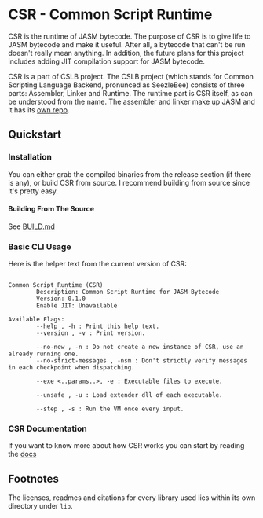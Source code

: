 # CSR - Common Script Runtime 

CSR is the runtime of JASM bytecode. The purpose of CSR is to give life to JASM bytecode and make it 
useful. After all, a bytecode that can't be run doesn't really mean anything. In addition, the future plans 
for this project includes adding JIT compilation support for JASM bytecode.

CSR is a part of CSLB project. The CSLB project (which stands for Common Scripting Language Backend, pronunced as SeezleBee)
consists of three parts: Assembler, Linker and Runtime. The runtime part is CSR itself, as can be understood from the name.
The assembler and linker make up JASM and it has its [own repo](https://github.com/ysufender/JASM).

## Quickstart

### Installation

You can either grab the compiled binaries from the release section (if there is any), or build CSR from source. I recommend
building from source since it's pretty easy.

#### Building From The Source

See [BUILD.md](docs/BUILD.md)

### Basic CLI Usage

Here is the helper text from the current version of CSR:

```

Common Script Runtime (CSR)
        Description: Common Script Runtime for JASM Bytecode
        Version: 0.1.0
        Enable JIT: Unavailable

Available Flags:
        --help , -h : Print this help text.
        --version , -v : Print version.

        --no-new , -n : Do not create a new instance of CSR, use an already running one.
        --no-strict-messages , -nsm : Don't strictly verify messages in each checkpoint when dispatching.

        --exe <..params..>, -e : Executable files to execute.

        --unsafe , -u : Load extender dll of each executable.

        --step , -s : Run the VM once every input.
```

### CSR Documentation 

If you want to know more about how CSR works you can start by reading the [docs](docs/DOCUMENTATION.md)

## Footnotes

The licenses, readmes and citations for every library used lies within its own directory
under `lib`.
